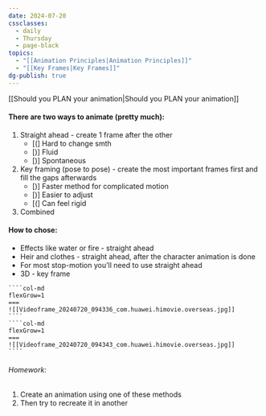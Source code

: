 ```yaml
---
date: 2024-07-20
cssclasses:
  - daily
  - Thursday
  - page-black
topics:
  - "[[Animation Principles|Animation Principles]]"
  - "[[Key Frames|Key Frames]]"
dg-publish: true
---
```

[[Should you PLAN your animation|Should you PLAN your animation]]
#### There are two ways to animate (pretty much):

1. Straight ahead - create 1 frame after the other
	- [(] Hard to change smth
	- [)] Fluid
	- [)] Spontaneous
2. Key framing (pose to pose) - create the most important frames first and fill the gaps afterwards
	- [)] Faster method for complicated motion
	- [)] Easier to adjust
	- [(] Can feel rigid
3. Combined

#### How to chose:
- Effects like water or fire - straight ahead
- Heir and clothes - straight ahead, after the character animation is done
- For most stop-motion you'll need to use straight ahead
- 3D - key frame

`````col
````col-md
flexGrow=1
===
![[Videoframe_20240720_094336_com.huawei.himovie.overseas.jpg]]
````
````col-md
flexGrow=1
===
![[Videoframe_20240720_094343_com.huawei.himovie.overseas.jpg]]
````
`````
###### Homework:
1. Create an animation using one of these methods
2. Then try to recreate it in another